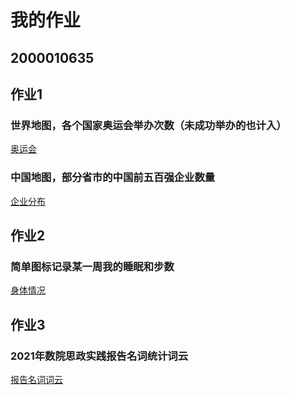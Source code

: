 # 我的作业
## 2000010635
## 作业1 
### 世界地图，各个国家奥运会举办次数（未成功举办的也计入）

[奥运会](https://ikin7.github.io/Olympics.html)
### 中国地图，部分省市的中国前五百强企业数量

[企业分布](https://ikin7.github.io/Enterprise.html)
## 作业2
### 简单图标记录某一周我的睡眠和步数

[身体情况](https://ikin7.github.io/health.html)
## 作业3
### 2021年数院思政实践报告名词统计词云

[报告名词词云](https://ikin7.github.io/2021ideologyandpolitics.html)

